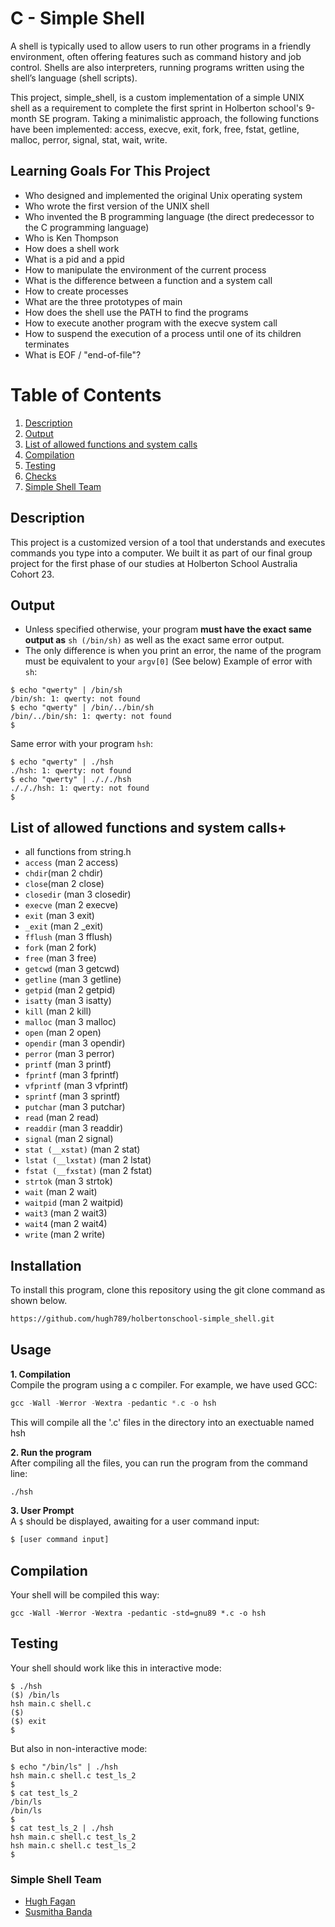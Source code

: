 # C -  Simple Shell
A shell is typically used to allow users to run other programs in a friendly environment, often offering features such as command
history and job control. Shells are also interpreters, running programs written using the shell’s
language (shell scripts).

This project, simple_shell, is a custom implementation of a simple UNIX shell as a requirement to complete the first sprint in Holberton school's 9-month SE program. Taking a minimalistic approach, the following functions have been implemented: access, execve, exit, fork, free, fstat, getline, malloc, perror, signal, stat, wait, write.


## Learning Goals For This Project
- Who designed and implemented the original Unix operating system
- Who wrote the first version of the UNIX shell
- Who invented the B programming language (the direct predecessor to the C programming language)
- Who is Ken Thompson
- How does a shell work
- What is a pid and a ppid
- How to manipulate the environment of the current process
- What is the difference between a function and a system call
- How to create processes
- What are the three prototypes of main
- How does the shell use the PATH to find the programs
- How to execute another program with the execve system call
- How to suspend the execution of a process until one of its children terminates
- What is EOF / "end-of-file"?

# Table of Contents
1. [Description](#description)
2. [Output](#output)
3. [List of allowed functions and system calls](#list-of-allowed-functions-and-system-calls)
4. [Compilation](#Compilation)
5. [Testing](#testing)
6. [Checks](#checks)
7. [Simple Shell Team](#simple-shell-dream-team)

## Description
This project is a customized version of a tool that understands and executes commands you type into a computer. We built it as part of our final group project for the first phase of our studies at Holberton School Australia Cohort 23.

## Output
- Unless specified otherwise, your program **must have the exact same output as** ```sh (/bin/sh)``` as well as the exact same error output.
- The only difference is when you print an error, the name of the program must be equivalent to your ```argv[0]``` (See below)
Example of error with ```sh```:

```
$ echo "qwerty" | /bin/sh
/bin/sh: 1: qwerty: not found
$ echo "qwerty" | /bin/../bin/sh
/bin/../bin/sh: 1: qwerty: not found
$
```

Same error with your program ```hsh```:

```
$ echo "qwerty" | ./hsh
./hsh: 1: qwerty: not found
$ echo "qwerty" | ./././hsh
./././hsh: 1: qwerty: not found
$

```
## List of allowed functions and system calls+
- all functions from string.h
- ```access``` (man 2 access)
- ```chdir```(man 2 chdir)
- ```close```(man 2 close)
- ```closedir``` (man 3 closedir)
- ```execve``` (man 2 execve)
- ```exit``` (man 3 exit)
- ```_exit``` (man 2 _exit)
- ```fflush``` (man 3 fflush)
- ```fork``` (man 2 fork)
- ```free``` (man 3 free)
- ```getcwd``` (man 3 getcwd)
- ```getline``` (man 3 getline)
- ```getpid``` (man 2 getpid)
- ```isatty``` (man 3 isatty)
- ```kill``` (man 2 kill)
- ```malloc``` (man 3 malloc)
- ```open``` (man 2 open)
- ```opendir``` (man 3 opendir)
- ```perror``` (man 3 perror)
- ```printf``` (man 3 printf)
- ```fprintf``` (man 3 fprintf)
- ```vfprintf``` (man 3 vfprintf)
- ```sprintf``` (man 3 sprintf)
- ```putchar``` (man 3 putchar)
- ```read``` (man 2 read)
- ```readdir``` (man 3 readdir)
- ```signal``` (man 2 signal)
- ```stat (__xstat)``` (man 2 stat)
- ```lstat (__lxstat)``` (man 2 lstat)
- ```fstat (__fxstat)``` (man 2 fstat)
- ```strtok``` (man 3 strtok)
- ```wait``` (man 2 wait)
- ```waitpid``` (man 2 waitpid)
- ```wait3``` (man 2 wait3)
- ```wait4``` (man 2 wait4)
- ```write``` (man 2 write)

## Installation
To install this program, clone this repository using the git clone command as shown below.
```bash
https://github.com/hugh789/holbertonschool-simple_shell.git
```

## Usage 
**1. Compilation**<br>
Compile the program using a c compiler. For example, we have used GCC:
```C
gcc -Wall -Werror -Wextra -pedantic *.c -o hsh
```
This will compile all the '.c' files in the directory into an exectuable named hsh

**2. Run the program**<br>
After compiling all the files, you can run the program from the command line:
```bash
./hsh
```

**3. User Prompt**<br>
A ```$``` should be displayed, awaiting for a user command input:
```bash
$ [user command input]
```

## Compilation
Your shell will be compiled this way:

```
gcc -Wall -Werror -Wextra -pedantic -std=gnu89 *.c -o hsh
```

## Testing
Your shell should work like this in interactive mode:

```
$ ./hsh
($) /bin/ls
hsh main.c shell.c
($)
($) exit
$
```

But also in non-interactive mode:

```
$ echo "/bin/ls" | ./hsh
hsh main.c shell.c test_ls_2
$
$ cat test_ls_2
/bin/ls
/bin/ls
$
$ cat test_ls_2 | ./hsh
hsh main.c shell.c test_ls_2
hsh main.c shell.c test_ls_2
$
```

### Simple Shell Team 
- [Hugh Fagan](https://github.com/hugh789)
- [Susmitha Banda](https://github.com/Susmitha-Banda)
